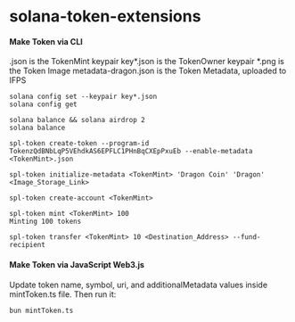 # solana-token-extensions

#### Make Token via CLI
<TokenMint>.json is the TokenMint keypair
key*.json is the TokenOwner keypair
*.png is the Token Image
metadata-dragon.json is the Token Metadata, uploaded to IFPS

```
solana config set --keypair key*.json
solana config get

solana balance && solana airdrop 2
solana balance

spl-token create-token --program-id TokenzQdBNbLqP5VEhdkAS6EPFLC1PHnBqCXEpPxuEb --enable-metadata <TokenMint>.json

spl-token initialize-metadata <TokenMint> 'Dragon Coin' 'Dragon' <Image_Storage_Link>

spl-token create-account <TokenMint>

spl-token mint <TokenMint> 100
Minting 100 tokens

spl-token transfer <TokenMint> 10 <Destination_Address> --fund-recipient

```


#### Make Token via JavaScript Web3.js
Update token name, symbol, uri, and additionalMetadata values inside mintToken.ts file. Then run it:
```
bun mintToken.ts
```